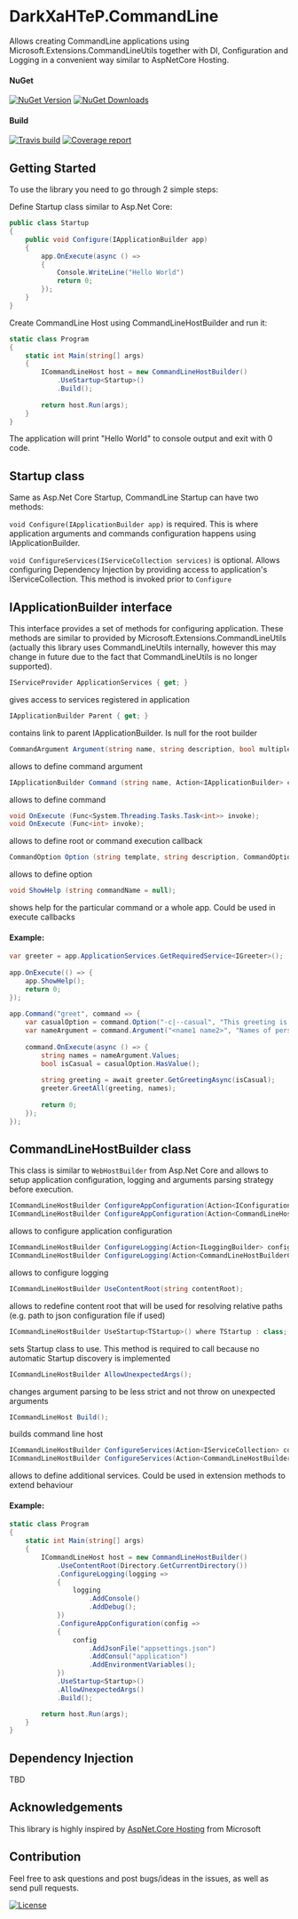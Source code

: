 # DarkXaHTeP.CommandLine

Allows creating CommandLine applications using Microsoft.Extensions.CommandLineUtils together with DI, Configuration and Logging in a convenient way similar to AspNetCore Hosting.

#### NuGet

[![NuGet Version](https://img.shields.io/nuget/v/DarkXaHTeP.CommandLine.svg)](https://www.nuget.org/packages/DarkXaHTeP.CommandLine/)
[![NuGet Downloads](https://img.shields.io/nuget/dt/DarkXaHTeP.CommandLine.svg)](https://www.nuget.org/packages/DarkXaHTeP.CommandLine/)

#### Build

[![Travis build](https://img.shields.io/travis/DarkXaHTeP/DarkXaHTeP.CommandLine/master.svg)](https://travis-ci.org/DarkXaHTeP/DarkXaHTeP.CommandLine)
[![Coverage report](https://img.shields.io/coveralls/github/DarkXaHTeP/DarkXaHTeP.CommandLine.svg)](https://coveralls.io/github/DarkXaHTeP/DarkXaHTeP.CommandLine)

## Getting Started

To use the library you need to go through 2 simple steps:

Define Startup class similar to Asp.Net Core:

```c#
public class Startup
{   
    public void Configure(IApplicationBuilder app)
    {
        app.OnExecute(async () =>
        {
            Console.WriteLine("Hello World")
            return 0;
        });
    }
}
```

Create CommandLine Host using CommandLineHostBuilder and run it:

```c#
static class Program
{
    static int Main(string[] args)
    {
        ICommandLineHost host = new CommandLineHostBuilder()
            .UseStartup<Startup>()
            .Build();
            
        return host.Run(args);
    }
}
```

The application will print "Hello World" to console output and exit with 0 code.

## Startup class

Same as Asp.Net Core Startup, CommandLine Startup can have two methods:

`void Configure(IApplicationBuilder app)` is required. This is where application
arguments and commands configuration happens using IApplicationBuilder.

`void ConfigureServices(IServiceCollection services)` is optional. Allows configuring Dependency Injection
by providing access to application's IServiceCollection. This method is invoked prior to `Configure`

## IApplicationBuilder interface

This interface provides a set of methods for configuring application. These methods are similar to provided by
Microsoft.Extensions.CommandLineUtils (actually this library uses CommandLineUtils internally,
however this may change in future due to the fact that CommandLineUtils is no longer supported).

```c#
IServiceProvider ApplicationServices { get; }
```
gives access to services registered in application

```c#
IApplicationBuilder Parent { get; }
```
contains link to parent IApplicationBuilder. Is null for the root builder

```c#
CommandArgument Argument(string name, string description, bool multipleValues = false);
```
allows to define command argument

```c#
IApplicationBuilder Command (string name, Action<IApplicationBuilder> configure, bool throwOnUnexpectedArg = true);
```
allows to define command

```c#
void OnExecute (Func<System.Threading.Tasks.Task<int>> invoke);
void OnExecute (Func<int> invoke);
```
allows to define root or command execution callback

```c#
CommandOption Option (string template, string description, CommandOptionType optionType);
```
allows to define option

```c#
void ShowHelp (string commandName = null);
```
shows help for the particular command or a whole app. Could be used in execute callbacks

#### Example:
```c#
var greeter = app.ApplicationServices.GetRequiredService<IGreeter>();
 
app.OnExecute(() => {
    app.ShowHelp();
    return 0;
});
 
app.Command("greet", command => {
    var casualOption = command.Option("-c|--casual", "This greeting is informal/casual", CommandOptionType.NoValue);
    var nameArgument = command.Argument("<name1 name2>", "Names of persons to greet separated with space", true);
    
    command.OnExecute(async () => {
        string names = nameArgument.Values;
        bool isCasual = casualOption.HasValue();
        
        string greeting = await greeter.GetGreetingAsync(isCasual);
        greeter.GreetAll(greeting, names);
        
        return 0;
    });
});
```

## CommandLineHostBuilder class

This class is similar to `WebHostBuilder` from Asp.Net Core and allows to setup application configuration,
logging and arguments parsing strategy before execution.

```c#
ICommandLineHostBuilder ConfigureAppConfiguration(Action<IConfigurationBuilder> configureDelegate);
ICommandLineHostBuilder ConfigureAppConfiguration(Action<CommandLineHostBuilderContext, IConfigurationBuilder> configureDelegate);
```
allows to configure application configuration

```c#
ICommandLineHostBuilder ConfigureLogging(Action<ILoggingBuilder> configureLogging);
ICommandLineHostBuilder ConfigureLogging(Action<CommandLineHostBuilderContext, ILoggingBuilder> configureLogging);
```
allows to configure logging

```c#
ICommandLineHostBuilder UseContentRoot(string contentRoot);
```
allows to redefine content root that will be used for resolving relative paths (e.g. path to json configuration file if used)

```c#
ICommandLineHostBuilder UseStartup<TStartup>() where TStartup : class;
```
sets Startup class to use. This method is required to call because no automatic Startup discovery is implemented

```c#
ICommandLineHostBuilder AllowUnexpectedArgs();
```
changes argument parsing to be less strict and not throw on unexpected arguments

```c#
ICommandLineHost Build();
```
builds command line host

```c#
ICommandLineHostBuilder ConfigureServices(Action<IServiceCollection> configureServices);
ICommandLineHostBuilder ConfigureServices(Action<CommandLineHostBuilderContext, IServiceCollection> configureServices);
```
allows to define additional services. Could be used in extension methods to extend behaviour

#### Example:
```c#
static class Program
{
    static int Main(string[] args)
    {
        ICommandLineHost host = new CommandLineHostBuilder()
            .UseContentRoot(Directory.GetCurrentDirectory())
            .ConfigureLogging(logging =>
            {
                logging
                    .AddConsole()
                    .AddDebug();
            })
            .ConfigureAppConfiguration(config =>
            {
                config
                    .AddJsonFile("appsettings.json")
                    .AddConsul("application")
                    .AddEnvironmentVariables();
            })
            .UseStartup<Startup>()
            .AllowUnexpectedArgs()
            .Build();

        return host.Run(args);
    }
}
```

## Dependency Injection

TBD

## Acknowledgements

This library is highly inspired by [AspNet.Core Hosting](https://github.com/aspnet/Hosting/tree/rel/2.0.0) from Microsoft

## Contribution

Feel free to ask questions and post bugs/ideas in the issues, as well as send pull requests.

[![License](https://img.shields.io/github/license/darkxahtep/DarkXaHTeP.CommandLine.svg)](https://github.com/DarkXaHTeP/DarkXaHTeP.CommandLine/blob/master/LICENSE)